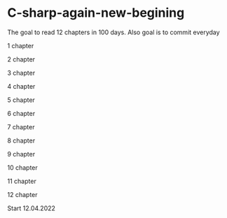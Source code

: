 # C-sharp-again-new-begining

The goal to read 12 chapters in 100 days. Also goal is to commit everyday

1 chapter

2 chapter

3 chapter

4 chapter

5 chapter

6 chapter

7 chapter

8 chapter

9 chapter

10 chapter

11 chapter

12 chapter

Start 12.04.2022
